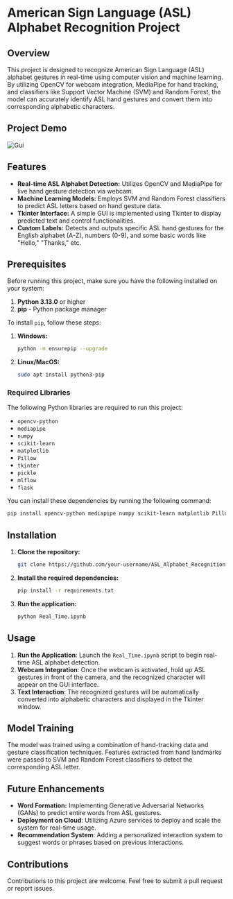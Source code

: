 # American Sign Language (ASL) Alphabet Recognition Project

## Overview

This project is designed to recognize American Sign Language (ASL) alphabet gestures in real-time using computer vision and machine learning. By utilizing OpenCV for webcam integration, MediaPipe for hand tracking, and classifiers like Support Vector Machine (SVM) and Random Forest, the model can accurately identify ASL hand gestures and convert them into corresponding alphabetic characters.

## **Project Demo** 
![Gui](https://github.com/user-attachments/assets/de77af65-270f-4d27-bc9c-6bf0a05e2a97)


## Features

- **Real-time ASL Alphabet Detection:** Utilizes OpenCV and MediaPipe for live hand gesture detection via webcam.
- **Machine Learning Models:** Employs SVM and Random Forest classifiers to predict ASL letters based on hand gesture data.
- **Tkinter Interface:** A simple GUI is implemented using Tkinter to display predicted text and control functionalities.
- **Custom Labels:** Detects and outputs specific ASL hand gestures for the English alphabet (A-Z), numbers (0-9), and some basic words like "Hello," "Thanks," etc.

## Prerequisites

Before running this project, make sure you have the following installed on your system:

1. **Python 3.13.0** or higher
2. **pip** - Python package manager

To install `pip`, follow these steps:
1. **Windows:**
   ```bash
   python -m ensurepip --upgrade
   ```

2. **Linux/MacOS:**
   ```bash
   sudo apt install python3-pip
   ```

### Required Libraries

The following Python libraries are required to run this project:

- `opencv-python`
- `mediapipe`
- `numpy`
- `scikit-learn`
- `matplotlib`
- `Pillow`
- `tkinter`
- `pickle`
- `mlflow`
- `flask`

You can install these dependencies by running the following command:

```bash
pip install opencv-python mediapipe numpy scikit-learn matplotlib Pillow mlflow flask
```

## Installation

1. **Clone the repository:**
   ```bash
   git clone https://github.com/your-username/ASL_Alphabet_Recognition.git
   ```

2. **Install the required dependencies:**
   ```bash
   pip install -r requirements.txt
   ```

3. **Run the application:**
   ```bash
   python Real_Time.ipynb
   ```

## Usage

1. **Run the Application**: Launch the `Real_Time.ipynb` script to begin real-time ASL alphabet detection.
2. **Webcam Integration**: Once the webcam is activated, hold up ASL gestures in front of the camera, and the recognized character will appear on the GUI interface.
3. **Text Interaction**: The recognized gestures will be automatically converted into alphabetic characters and displayed in the Tkinter window.

## Model Training

The model was trained using a combination of hand-tracking data and gesture classification techniques. Features extracted from hand landmarks were passed to SVM and Random Forest classifiers to detect the corresponding ASL letter.

## Future Enhancements

- **Word Formation:** Implementing Generative Adversarial Networks (GANs) to predict entire words from ASL gestures.
- **Deployment on Cloud**: Utilizing Azure services to deploy and scale the system for real-time usage.
- **Recommendation System**: Adding a personalized interaction system to suggest words or phrases based on previous interactions.

## Contributions

Contributions to this project are welcome. Feel free to submit a pull request or report issues.

